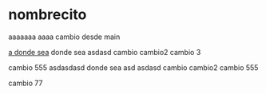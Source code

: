 # nombrecito
aaaaaaa aaaa
cambio desde main

[a donde sea](http://www.as.com)
donde sea
asdasd
cambio
cambio2
cambio 3

cambio 555
asdasdasd
donde sea asd
asdasd
cambio
cambio2
cambio 555

cambio 77